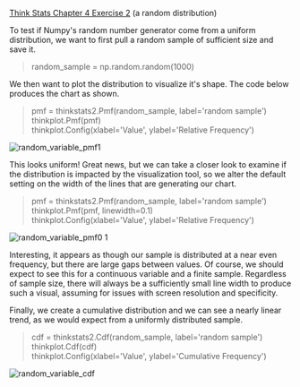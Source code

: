 [Think Stats Chapter 4 Exercise 2](http://greenteapress.com/thinkstats2/html/thinkstats2005.html#toc41) (a random distribution)

To test if Numpy's random number generator come from a uniform distribution, we want to first pull a random sample of sufficient size and save it.

>random_sample = np.random.random(1000)

We then want to plot the distribution to visualize it's shape. The code below produces the chart as shown.
>pmf = thinkstats2.Pmf(random_sample, label='random sample')  
>thinkplot.Pmf(pmf)  
>thinkplot.Config(xlabel='Value', ylabel='Relative Frequency')

![random_variable_pmf1](https://user-images.githubusercontent.com/68957343/102638104-9d5dec00-411c-11eb-8e1b-02c1e62015dc.png)

This looks uniform! Great news, but we can take a closer look to examine if the distribution is impacted by the visualization tool, so we alter the default setting on the width of the lines that are generating our chart.

>pmf = thinkstats2.Pmf(random_sample, label='random sample')  
>thinkplot.Pmf(pmf, linewidth=0.1)  
>thinkplot.Config(xlabel='Value', ylabel='Relative Frequency')

![random_variable_pmf0 1](https://user-images.githubusercontent.com/68957343/102638115-9fc04600-411c-11eb-9441-fadd4c110e0b.png)

Interesting, it appears as though our sample is distributed at a near even frequency, but there are large gaps between values. Of course, we should expect to see this for a continuous variable and a finite sample. Regardless of sample size, there will always be a sufficiently small line width to produce such a visual, assuming for issues with screen resolution and specificity.

Finally, we create a cumulative distribution and we can see a nearly linear trend, as we would expect from a uniformly distributed sample. 

>cdf = thinkstats2.Cdf(random_sample, label='random sample')  
>thinkplot.Cdf(cdf)  
>thinkplot.Config(xlabel='Value', ylabel='Cumulative Frequency')

![random_variable_cdf](https://user-images.githubusercontent.com/68957343/102638116-a18a0980-411c-11eb-8005-7f021f87914c.png)
